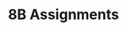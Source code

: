 ---
title: 8B Assignments
layout: assignments
description: >-
  The following links contain assignment descriptions.
intro:
  blurbs:
    - image: /img/illustrations-coffee.svg
      text: >
        Assignment 1
      link: sks/spring2023/8B-english/assignment1/
      disabled:
    - image: /img/illustrations-coffee-gear.svg
      text: >
        Assignment 2
      link: sks/spring2023/8B-english/assignment2/
      disabled:
    - image: /img/illustrations-tutorials.svg
      text: >
        Assignment 3
      link: sks/spring2023/8B-english/assignment3/
      disabled:
    - image: /img/illustrations-meeting-space.svg
      text: >
        Assignment 4
      link: sks/spring2023/8B-english/assignment4/
      disabled: disabled
---